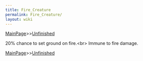 ```yaml
---
title: Fire_Creature
permalink: Fire_Creature/
layout: wiki
---
```


[MainPage](/keeperrl_wiki/ "wikilink")>>[Unfinished](/keeperrl_wiki/Unfinished "wikilink")



20% chance to set ground on fire.&lt;br&gt;
Immune to fire damage.

[MainPage](/keeperrl_wiki/ "wikilink")>>[Unfinished](/keeperrl_wiki/Unfinished "wikilink")

